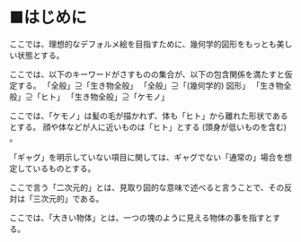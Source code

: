﻿# ■はじめに
ここでは、理想的なデフォルメ絵を目指すために、幾何学的図形をもっとも美しい状態とする。

ここでは、以下のキーワードがさすものの集合が、以下の包含関係を満たすと仮定する。
「全般」⊇「生き物全般」
「全般」⊇「(幾何学的) 図形」
「生き物全般」⊇「ヒト」
「生き物全般」⊇「ケモノ」

ここでは、「ケモノ」は髪の毛が描かれず、体も「ヒト」から離れた形状であるとする。
顔や体などが人に近いものは「ヒト」とする (頭身が低いものを含む) 。

「ギャグ」を明示していない項目に関しては、ギャグでない「通常の」場合を想定しているものとする。

ここで言う「二次元的」とは、見取り図的な意味で述べると言うことで、その反対は「三次元的」である。

ここでは、「大きい物体」とは、一つの塊のように見える物体の事を指すとする。
